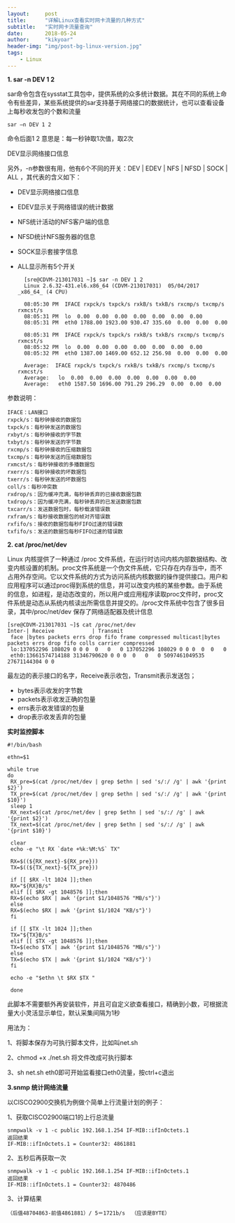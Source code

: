 ```yaml
---
layout:     post
title:      "详解Linux查看实时网卡流量的几种方式"
subtitle:   "实时网卡流量查询"
date:       2018-05-24
author:     "kikyoar"
header-img: "img/post-bg-linux-version.jpg"
tags:
    - Linux
---   
```


**1. sar -n DEV 1 2**   

sar命令包含在sysstat工具包中，提供系统的众多统计数据。其在不同的系统上命令有些差异，某些系统提供的sar支持基于网络接口的数据统计，也可以查看设备上每秒收发包的个数和流量  

	sar –n DEV 1 2  
命令后面1 2 意思是：每一秒钟取1次值，取2次  

DEV显示网络接口信息  

另外，-n参数很有用，他有6个不同的开关：DEV | EDEV | NFS | NFSD | SOCK | ALL ，其代表的含义如下：  

- DEV显示网络接口信息  
- EDEV显示关于网络错误的统计数据  
- NFS统计活动的NFS客户端的信息  
- NFSD统计NFS服务器的信息  
- SOCK显示套接字信息  
- ALL显示所有5个开关  


		[sre@CDVM-213017031 ~]$ sar -n DEV 1 2
		Linux 2.6.32-431.el6.x86_64 (CDVM-213017031)  05/04/2017  _x86_64_ (4 CPU)
		
		08:05:30 PM  IFACE rxpck/s txpck/s rxkB/s txkB/s rxcmp/s txcmp/s rxmcst/s
		08:05:31 PM  lo  0.00  0.00  0.00  0.00  0.00  0.00  0.00
		08:05:31 PM  eth0 1788.00 1923.00 930.47 335.60  0.00  0.00  0.00
		
		08:05:31 PM  IFACE rxpck/s txpck/s rxkB/s txkB/s rxcmp/s txcmp/s rxmcst/s
		08:05:32 PM  lo  0.00  0.00  0.00  0.00  0.00  0.00  0.00
		08:05:32 PM  eth0 1387.00 1469.00 652.12 256.98  0.00  0.00  0.00
		
		Average:  IFACE rxpck/s txpck/s rxkB/s txkB/s rxcmp/s txcmp/s rxmcst/s
		Average:   lo  0.00  0.00  0.00  0.00  0.00  0.00  0.00
		Average:   eth0 1587.50 1696.00 791.29 296.29  0.00  0.00  0.00  

参数说明：  

	IFACE：LAN接口
	rxpck/s：每秒钟接收的数据包
	txpck/s：每秒钟发送的数据包
	rxbyt/s：每秒钟接收的字节数
	txbyt/s：每秒钟发送的字节数
	rxcmp/s：每秒钟接收的压缩数据包
	txcmp/s：每秒钟发送的压缩数据包
	rxmcst/s：每秒钟接收的多播数据包
	rxerr/s：每秒钟接收的坏数据包
	txerr/s：每秒钟发送的坏数据包
	coll/s：每秒冲突数
	rxdrop/s：因为缓冲充满，每秒钟丢弃的已接收数据包数
	txdrop/s：因为缓冲充满，每秒钟丢弃的已发送数据包数
	txcarr/s：发送数据包时，每秒载波错误数
	rxfram/s：每秒接收数据包的帧对齐错误数
	rxfifo/s：接收的数据包每秒FIFO过速的错误数
	txfifo/s：发送的数据包每秒FIFO过速的错误数  
	
**2. cat /proc/net/dev**   

Linux 内核提供了一种通过 /proc 文件系统，在运行时访问内核内部数据结构、改变内核设置的机制。proc文件系统是一个伪文件系统，它只存在内存当中，而不占用外存空间。它以文件系统的方式为访问系统内核数据的操作提供接口。用户和应用程序可以通过proc得到系统的信息，并可以改变内核的某些参数。由于系统的信息，如进程，是动态改变的，所以用户或应用程序读取proc文件时，proc文件系统是动态从系统内核读出所需信息并提交的。/proc文件系统中包含了很多目录，其中/proc/net/dev 保存了网络适配器及统计信息   

	[sre@CDVM-213017031 ~]$ cat /proc/net/dev
	Inter-| Receive            | Transmit
	 face |bytes packets errs drop fifo frame compressed multicast|bytes packets errs drop fifo colls carrier compressed
	 lo:137052296 108029 0 0 0  0   0   0 137052296 108029 0 0 0  0  0   0
	 eth0:13661574714188 31346790620 0 0 0  0   0   0 5097461049535 27671144304 0 0    

最左边的表示接口的名字，Receive表示收包，Transmit表示发送包；  

- bytes表示收发的字节数
- packets表示收发正确的包量
- errs表示收发错误的包量
- drop表示收发丢弃的包量   

**实时监控脚本**  

	#!/bin/bash
	
	ethn=$1
	
	while true
	do
	 RX_pre=$(cat /proc/net/dev | grep $ethn | sed 's/:/ /g' | awk '{print $2}')
	 TX_pre=$(cat /proc/net/dev | grep $ethn | sed 's/:/ /g' | awk '{print $10}')
	 sleep 1
	 RX_next=$(cat /proc/net/dev | grep $ethn | sed 's/:/ /g' | awk '{print $2}')
	 TX_next=$(cat /proc/net/dev | grep $ethn | sed 's/:/ /g' | awk '{print $10}')
	
	 clear
	 echo -e "\t RX `date +%k:%M:%S` TX"
	
	 RX=$((${RX_next}-${RX_pre}))
	 TX=$((${TX_next}-${TX_pre}))
	
	 if [[ $RX -lt 1024 ]];then
	 RX="${RX}B/s"
	 elif [[ $RX -gt 1048576 ]];then
	 RX=$(echo $RX | awk '{print $1/1048576 "MB/s"}')
	 else
	 RX=$(echo $RX | awk '{print $1/1024 "KB/s"}')
	 fi
	
	 if [[ $TX -lt 1024 ]];then
	 TX="${TX}B/s"
	 elif [[ $TX -gt 1048576 ]];then
	 TX=$(echo $TX | awk '{print $1/1048576 "MB/s"}')
	 else
	 TX=$(echo $TX | awk '{print $1/1024 "KB/s"}')
	 fi
	
	 echo -e "$ethn \t $RX $TX "
	
	 done  
	
此脚本不需要额外再安装软件，并且可自定义欲查看接口，精确到小数，可根据流量大小灵活显示单位，默认采集间隔为1秒   

用法为：   

1、将脚本保存为可执行脚本文件，比如叫net.sh   

2、chmod +x ./net.sh 将文件改成可执行脚本   

3、sh net.sh eth0即可开始监看接口eth0流量，按ctrl+c退出   

**3.snmp 统计网络流量**   

以CISCO2900交换机为例做个简单上行流量计划的例子：   

1、获取CISCO2900端口1的上行总流量  

    snmpwalk -v 1 -c public 192.168.1.254 IF-MIB::ifInOctets.1
    返回结果
    IF-MIB::ifInOctets.1 = Counter32: 4861881  

2、五秒后再获取一次   
 
    snmpwalk -v 1 -c public 192.168.1.254 IF-MIB::ifInOctets.1
    返回结果
    IF-MIB::ifInOctets.1 = Counter32: 4870486  

3、计算结果  
	
	（后值48704863-前值4861881）/ 5＝1721b/s  （应该是BYTE） 